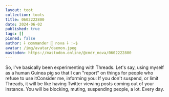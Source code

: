 ```yaml
---
layout: toot
collection: toots
title: 0602222800
date: 2024-06-02
published: true
tags: []
pinned: false
author: ⸸ commander ░ nova ⸸ :~$
avatar: /img/avatar/daemon.jpeg
mastodon: https://mastodon.online/@cmdr_nova/0602222800
---
```


So, I've basically been experimenting with Threads. Let's say, using myself as a human Guinea pig so that I can "report" on things for people who refuse to use itConsider me, informing you: If you don't suspend, or limit Threads, it will be like having Twitter viewing posts coming out of your instance. You will be blocking, muting, suspending people, a lot. Every day.
